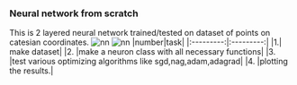 ### Neural network from scratch
This is 2 layered neural network trained/tested on dataset of points on catesian coordinates.
![nn](https://github.com/rishab-gangwar/nn_from_scratch/blob/master/fig1.png)
![nn](https://github.com/rishab-gangwar/nn_from_scratch/blob/master/fig2.png)
|number|task|
|:---------:|:---------:|
|1.| make dataset|
|2. |make a neuron class with all necessary functions|
|3. |test various optimizing algorithms like sgd,nag,adam,adagrad|
|4. |plotting the results.|
